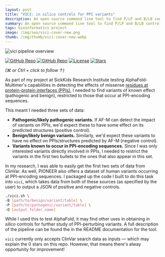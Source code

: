 ```yaml
---
layout: post
title: "VICI: in silico controls for PPI variants"
description: An open source command line tool to find P/LP and B/LB controls to test AF-M using PIONEER.
summary: An open source command line tool to find P/LP and B/LB controls to test AF-M using PIONEER.
tags: bioinformatics project
image: /img/seo/vici-cover-new.png
thumb: /img/thumb/vici-cover-new.webp
---
```

![vici pipeline overview](https://github.com/MurtoHilali/vici/raw/main/vici.png)

[![GitHub Repo](https://img.shields.io/badge/GitHub-View%20Repository-blue?style=round-square&logo=github)](https://github.com/MurtoHilali/vici/tree/main)
[![GitHub Repo](https://img.shields.io/github/last-commit/MurtoHilali/vici)](https://github.com/MurtoHilali/vici/tree/main)
[![License](https://img.shields.io/github/license/MurtoHilali/vici)](https://github.com/MurtoHilali/vici/blob/main/LICENSE)
[![Stars](https://img.shields.io/github/stars/MurtoHilali/vici?style=social)](https://github.com/MurtoHilali/vici/stargazers)

*(⌘ or Ctrl + click to follow ↑)*

As part of my project at SickKids Research Institute testing AlphaFold-Multimer's capabilities in detecting the effects of missense [residues at protein-protein interfaces (PPIs)](https://murto.co/nature-publication/), I needed to find variants of known effect (pathogenic and benign), restricted to those that occur at PPI-encoding sequences.

This meant I needed three sets of data:
- **Pathogenic/likely pathogenic variants.** If AF-M can detect the impact of variants on PPIs, we'd expect these to have some effect on its predicted structures (positive control).
- **Benign/likely benign variants.** Similarly, we'd expect these variants to have no effect on PPIs/structures predicted by AF-M (negative control).
- **Variants known to occur in PPI-encoding sequences.** Since I was only interested variants directly involved in PPIs, I needed to restrict the variants in the first two bullets to the ones that also appear in this set.

In my research, I was able to easily get the first two sets of data from ClinVar. As well, PIONEER also offers a dataset of human variants occurring at PPI-encoding sequences. I packaged up the code I built to do this task into `vici`, which takes data from both of these sources (as specified by the user) to output a JSON of positive and negative controls.

```bash
./vici.sh \
-B [path/to/benign/variant/table] \
-P [path/to/pathogenic/variant/table] \
-O [output_folder_name]
```

While I used this to test AlphaFold, it may find other uses in obtaining *in silico* controls for further study of PPI-perturbing variants. A full description of the pipeline can be found the in the README documentation for the tool.

`vici` currently only accepts ClinVar search data as inputs — which may explain the 0 stars on this repo. However, that means there's alway opportunity for improvement!